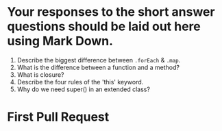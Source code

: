 # Your responses to the short answer questions should be laid out here using Mark Down.

1.  Describe the biggest difference between `.forEach` & `.map`.
2.  What is the difference between a function and a method?
3.  What is closure?
4.  Describe the four rules of the 'this' keyword.
5.  Why do we need super() in an extended class?

# First Pull Request
